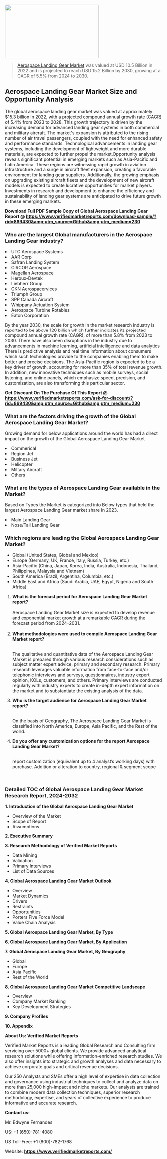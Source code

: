 <img src="https://ffe5etoiles.com/wp-content/uploads/2024/12/MST1-300x171.png" alt="" width="300" height="171" class="alignnone size-medium wp-image-20088" /><blockquote><p><p><a href="https://www.verifiedmarketreports.com/download-sample/?rid=869430&utm_source=Github&utm_medium=230" target="_blank">Aerospace Landing Gear Market</a> was valued at USD 10.5 Billion in 2022 and is projected to reach USD 15.2 Billion by 2030, growing at a CAGR of 5.5% from 2024 to 2030.</p></blockquote><p><h2>Aerospace Landing Gear Market Size and Opportunity Analysis</h2>The global aerospace landing gear market was valued at approximately $15.3 billion in 2022, with a projected compound annual growth rate (CAGR) of 5.4% from 2023 to 2028. This growth trajectory is driven by the increasing demand for advanced landing gear systems in both commercial and military aircraft. The market's expansion is attributed to the rising number of air travel passengers, coupled with the need for enhanced safety and performance standards. Technological advancements in landing gear systems, including the development of lightweight and more durable materials, are expected to further propel the market.Opportunity analysis reveals significant potential in emerging markets such as Asia-Pacific and Latin America. These regions are witnessing rapid growth in aviation infrastructure and a surge in aircraft fleet expansion, creating a favorable environment for landing gear suppliers. Additionally, the growing emphasis on upgrading existing aircraft fleets and the development of new aircraft models is expected to create lucrative opportunities for market players. Investments in research and development to enhance the efficiency and sustainability of landing gear systems are anticipated to drive future growth in these emerging markets.</p><p class=""><strong>Download Full PDF Sample Copy of Global Aerospace Landing Gear Report @ <a href="https://www.verifiedmarketreports.com/download-sample/?rid=869430&amp;utm_source=Github&amp;utm_medium=230" target="_blank">https://www.verifiedmarketreports.com/download-sample/?rid=869430&amp;utm_source=Github&amp;utm_medium=230</a></strong></p><h3 id="" class="">Who are the largest Global manufacturers in the Aerospace Landing Gear industry?</h3><p><li>UTC Aerospace Systems</li><li> AAR Corp</li><li> Safran Landing System</li><li> CIRCOR Aerospace</li><li> Magellan Aerospace</li><li> Heroux-Devtek</li><li> Liebherr Group</li><li> GKN Aerospacervices</li><li> Triumph Group</li><li> SPP Canada Aircraft</li><li> Whippany Actuation System</li><li> Aerospace Turbine Rotables</li><li> Eaton Corporation</li></p><div class=""><div class="" dir="" data-message-author-role="" data-message-id="" data-message-model-slug=""><div class=""><div class=""><div class=""><div class="" dir="" data-message-author-role="" data-message-id="" data-message-model-slug=""><div class=""><div class=""><p>By the year 2030, the scale for growth in the market research industry is reported to be above 120 billion which further indicates its projected compound annual growth rate (CAGR), of more than 5.8% from 2023 to 2030. There have also been disruptions in the industry due to advancements in machine learning, artificial intelligence and data analytics There is predictive analysis and real time information about consumers which such technologies provide to the companies enabling them to make better and precise decisions. The Asia-Pacific region is expected to be a key driver of growth, accounting for more than 35% of total revenue growth. In addition, new innovative techniques such as mobile surveys, social listening, and online panels, which emphasize speed, precision, and customization, are also transforming this particular sector.</p><p><strong>Get Discount On The Purchase Of This Report @&nbsp; <a href="https://www.verifiedmarketreports.com/ask-for-discount/?rid=869430&amp;utm_source=Github&amp;utm_medium=230" target="_blank">https://www.verifiedmarketreports.com/ask-for-discount/?rid=869430&amp;utm_source=Github&amp;utm_medium=230</a></strong></p></div></div></div></div></div></div></div></div><h3 id="" class="">What are the factors driving the growth of the Global Aerospace Landing Gear Market?</h3><p id="" class="">Growing demand for below applications around the world has had a direct impact on the growth of the Global Aerospace Landing Gear Market</p><p id="" class=""><li>Commerical</li><li> Region Jet</li><li> Business Jet</li><li> Helicopter</li><li> Miltary Aircraft</li><li> Others</li></p><h3 id="" class="">What are the types of Aerospace Landing Gear available in the Market?</h3><p id="" class="">Based on Types the Market is categorized into Below types that held the largest Aerospace Landing Gear market share In 2023.</p><p id="" class=""><li>Main Landing Gear</li><li> Nose/Tail Landing Gear</li></p><h3 id="" class="">Which regions are leading the Global Aerospace Landing Gear Market?</h3><ul><li>Global (United States, Global and Mexico)</li><li>Europe (Germany, UK, France, Italy, Russia, Turkey, etc.)</li><li>Asia-Pacific (China, Japan, Korea, India, Australia, Indonesia, Thailand, Philippines, Malaysia and Vietnam)</li><li>South America (Brazil, Argentina, Columbia, etc.)</li><li>Middle East and Africa (Saudi Arabia, UAE, Egypt, Nigeria and South Africa)</li></ul><p><ol><li><strong>What is the forecast period for Aerospace Landing Gear Market report?<br /></strong><br /><span data-sheets-root="1" data-sheets-value="{&quot;1&quot;:2,&quot;2&quot;:&quot;XXXX size is expected to develop revenue and exponential market growth at a remarkable CAGR during the forecast period from 2024&ndash;2030.&quot;}" data-sheets-userformat="{&quot;2&quot;:12674,&quot;4&quot;:{&quot;1&quot;:2,&quot;2&quot;:16776960},&quot;10&quot;:2,&quot;11&quot;:0,&quot;15&quot;:&quot;Arial&quot;,&quot;16&quot;:12}">Aerospace Landing Gear Market size is expected to develop revenue and exponential market growth at a remarkable CAGR during the forecast period from 2024&ndash;2031.</span><br /><br /></li><li><strong>What methodologies were used to compile Aerospace Landing Gear Market report?<br /><br /></strong><p>The qualitative and quantitative data of the&nbsp;Aerospace Landing Gear Market is prepared through various research considerations such as subject matter expert advice, primary and secondary research. Primary research leverages valuable information from face-to-face and/or telephonic interviews and surveys, questionnaires, industry expert opinion, KOLs, customers, and others. Primary interviews are conducted regularly with industry experts to create in-depth expert information on the market and to substantiate the existing analysis of the data.&nbsp;</p></li><li><strong>Who is the target audience for Aerospace Landing Gear Market report?<br /><br /></strong><p>On the basis of Geography, The&nbsp;Aerospace Landing Gear Market is classified into North America, Europe, Asia Pacific, and the Rest of the world.</p></li><li><strong>Do you offer any customization options for the report Aerospace Landing Gear Market?<br /><br /></strong><p>report customization (equivalent up to 4 analyst&rsquo;s working days) with purchase. Addition or alteration to country, regional &amp; segment scope</p><p>&nbsp;</p></li></ol></p><h3 id="" class="">Detailed TOC of Global Aerospace Landing Gear Market Research Report, 2024-2032</h3><p id="" class=""><strong>1. Introduction of the Global Aerospace Landing Gear Market</strong></p><ul><li>Overview of the Market</li><li>Scope of Report</li><li>Assumptions</li></ul><p id="" class=""><strong>2. Executive Summary</strong></p><p id="" class=""><strong>3. Research Methodology of&nbsp;Verified Market Reports</strong></p><ul><li>Data Mining</li><li>Validation</li><li>Primary Interviews</li><li>List of Data Sources</li></ul><p id="" class=""><strong>4. Global Aerospace Landing Gear Market Outlook</strong></p><ul><li>Overview</li><li>Market Dynamics</li><li>Drivers</li><li>Restraints</li><li>Opportunities</li><li>Porters Five Force Model</li><li>Value Chain Analysis</li></ul><p id="" class=""><strong>5. Global Aerospace Landing Gear Market, By&nbsp;Type</strong></p><p id="" class=""><strong>6. Global Aerospace Landing Gear Market, By Application</strong></p><p id="" class=""><strong>7. Global Aerospace Landing Gear Market, By Geography</strong></p><ul><li>Global</li><li>Europe</li><li>Asia Pacific</li><li>Rest of the World</li></ul><p id="" class=""><strong>8. Global Aerospace Landing Gear Market Competitive Landscape</strong></p><ul><li>Overview</li><li>Company Market Ranking</li><li>Key Development Strategies</li></ul><p id="" class=""><strong>9. Company Profiles</strong></p><p id="" class=""><strong>10. Appendix</strong></p><p id="" class=""><strong>About Us: Verified Market Reports</strong></p><p id="" class="">Verified Market Reports is a leading Global Research and Consulting firm servicing over 5000+ global clients. We provide advanced analytical research solutions while offering information-enriched research studies. We also offer insights into strategic and growth analyses and data necessary to achieve corporate goals and critical revenue decisions.</p><p id="" class="">Our 250 Analysts and SMEs offer a high level of expertise in data collection and governance using industrial techniques to collect and analyze data on more than 25,000 high-impact and niche markets. Our analysts are trained to combine modern data collection techniques, superior research methodology, expertise, and years of collective experience to produce informative and accurate research.</p><p id="" class=""><strong>Contact us:</strong></p><p id="" class="">Mr. Edwyne Fernandes</p><p id="" class="">US: +1 (650)-781-4080</p><p id="" class="">US Toll-Free: +1 (800)-782-1768</p><p id="" class="">Website: <a target="" data-test-app-aware-link=""><strong>https://www.verifiedmarketreports.com/</strong></a></p>
